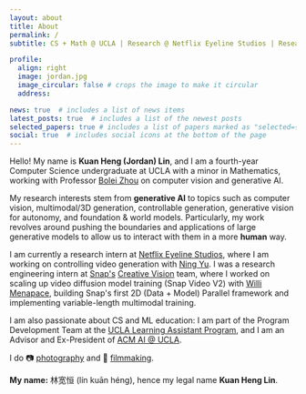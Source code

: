 ```yaml
---
layout: about
title: About
permalink: /
subtitle: CS + Math @ UCLA | Research @ Netflix Eyeline Studios | Research @ Zhou Lab | Prev Research @ Snap

profile:
  align: right
  image: jordan.jpg
  image_circular: false # crops the image to make it circular
  address:

news: true  # includes a list of news items
latest_posts: true  # includes a list of the newest posts
selected_papers: true # includes a list of papers marked as "selected={true}"
social: true  # includes social icons at the bottom of the page
---
```


Hello! My name is **Kuan Heng (Jordan) Lin**, and I am a fourth-year Computer Science undergraduate at UCLA with a minor in Mathematics, working with Professor [Bolei Zhou](https://boleizhou.github.io/) on computer vision and generative AI.

My research interests stem from **generative AI** to topics such as computer vision, multimodal/3D generation, controllable generation, generative vision for autonomy, and foundation & world models. Particularly, my work revolves around pushing the boundaries and applications of large generative models to allow us to interact with them in a more **human** way.

I am currently a research intern at [Netflix Eyeline Studios](https://www.eyelinestudios.com/), where I am working on controlling video generation with [Ning Yu](https://ningyu1991.github.io/). I was a research engineering intern at [Snap's](https://research.snap.com/) [Creative Vision](https://research.snap.com/team/category/creative-vision.html) team, where I worked on scaling up video diffusion model training (Snap Video V2) with [Willi Menapace](https://www.willimenapace.com/), building Snap's first 2D (Data + Model) Parallel framework and implementing variable-length multimodal training.

I am also passionate about CS and ML education: I am part of the Program Development Team at the [UCLA Learning Assistant Program](https://ceils.ucla.edu/learning-communities-trainings/learning-assistant-program/), and I am an Advisor and Ex-President of [ACM AI @ UCLA](https://ai.uclaacm.com).

I do :camera: [photography](https://www.instagram.com/nine_egg/) and :movie_camera: [filmmaking](https://jordanlin.notion.site/Film-Portfolio-15b72433ba87805ea223f2c62216d4db).

**My name:** 林宽恒 (lín kuān héng), hence my legal name <b>Kuan Heng Lin</b>.
